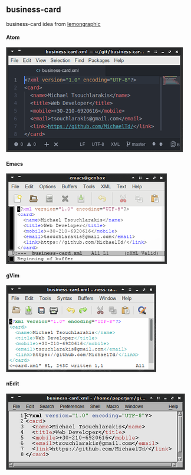 ## business-card
business-card idea from [lemongraphic](https://dribbble.com/shots/1964414-Notepad-Programmer-Business-Card-Design)

#### Atom
<img src="atom.png">

#### Emacs
<img src="emacs.png">

#### gVim
<img src="gvim.png">

#### nEdit
<img src="nedit.png">
